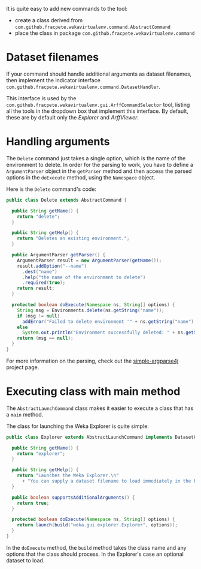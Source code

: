 It is quite easy to add new commands to the tool:

* create a class derived from `com.github.fracpete.wekavirtualenv.command.AbstractCommand`
* place the class in package `com.github.fracpete.wekavirtualenv.command`


# Dataset filenames
If your command should handle additional arguments as dataset filenames, then
implement the indicator interface `com.github.fracpete.wekavirtualenv.command.DatasetHandler`.

This interface is used by the `com.github.fracpete.wekavirtualenv.gui.ArffCommandSelector`
tool, listing all the tools in the dropdown box that implement this interface.
By default, these are by default only the *Explorer* and *ArffViewer*.  


# Handling arguments
The `Delete` command just takes a single option, which is the name of the
environment to delete. In order for the parsing to work, you have to define
a `ArgumentParser` object in the `getParser` method and then access the
parsed options in the `doExecute` method, using the `Namespace` object.

Here is the `Delete` command's code:
```java
public class Delete extends AbstractCommand {

  public String getName() {
    return "delete";
  }

  public String getHelp() {
    return "Deletes an existing environment.";
  }

  public ArgumentParser getParser() {
    ArgumentParser result = new ArgumentParser(getName());
    result.addOption("--name")
      .dest("name")
      .help("the name of the environment to delete")
      .required(true);
    return result;
  }

  protected boolean doExecute(Namespace ns, String[] options) {
    String msg = Environments.delete(ns.getString("name"));
    if (msg != null)
      addError("Failed to delete environment '" + ns.getString("name") + "':\n" + msg);
    else
      System.out.println("Environment successfully deleted: " + ns.getString("name"));
    return (msg == null);
  }
}
``` 

For more information on the parsing, check out the 
[simple-argparse4j](https://github.com/fracpete/simple-argparse4j)
project page.


# Executing class with main method
The `AbstractLaunchCommand` class makes it easier to execute a class that
has a `main` method.

The class for launching the Weka Explorer is quite simple:

```java
public class Explorer extends AbstractLaunchCommand implements DatasetHandler {

  public String getName() {
    return "explorer";
  }

  public String getHelp() {
    return "Launches the Weka Explorer.\n"
      + "You can supply a dataset filename to load immediately in the Explorer.";
  }

  public boolean supportsAdditionalArguments() {
    return true;
  }

  protected boolean doExecute(Namespace ns, String[] options) {
    return launch(build("weka.gui.explorer.Explorer", options));
  }
}

```

In the `doExecute` method, the `build` method takes the class name and any
options that the class should process. In the Explorer's case an optional 
dataset to load.
